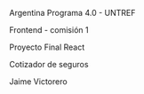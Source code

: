 Argentina Programa 4.0 - UNTREF

Frontend - comisión 1

Proyecto Final React

Cotizador de seguros

Jaime Victorero
